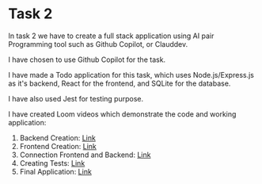 # Task 2

In task 2 we have to create a full stack application using AI pair Programming tool such as Github Copilot, or Clauddev.

I have chosen to use Github Copilot for the task.

I have made a Todo application for this task, which uses Node.js/Express.js as it's backend, React for the frontend, and SQLite for the database.

I have also used Jest for testing purpose.

I have created Loom videos which demonstrate the code and working application:

1. Backend Creation: [Link](https://www.loom.com/share/7ac1523cd46c4aa68a9dfbcd7c4c2e88?sid=b4356853-6c37-4fe3-928a-88811b402bf2)
2. Frontend Creation: [Link](https://www.loom.com/share/54a132cb9f3f4901a43a3f9f03dfbf46?sid=67f44011-4e7f-4ffa-a27a-019b8bc661cf)
3. Connection Frontend and Backend: [Link](https://www.loom.com/share/6bc09babedda492d925e79967350fdbe?sid=0d6b3f72-a800-4561-891c-76afb5f9dcc0)
4. Creating Tests: [Link](https://www.loom.com/share/d2f4326846f84ff2911d2ac9fd04c46b?sid=126762b5-21b3-4987-9849-e6bc4ff4e5ef)
5. Final Application: [Link](https://www.loom.com/share/b03ac66a1143409bba75950b71fd815d?sid=36e0f4ab-7c41-43c7-92d1-975ad071f5e1)
